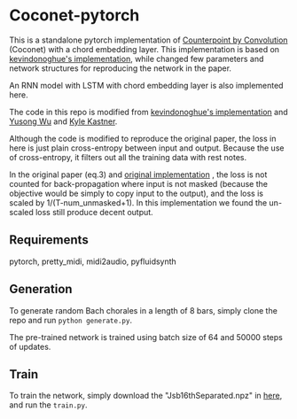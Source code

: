 # Coconet-pytorch

This is a standalone pytorch implementation of [Counterpoint by Convolution](https://arxiv.org/abs/1903.07227) (Coconet) with a chord embedding layer. This implementation is based on [kevindonoghue's implementation](https://github.com/kevindonoghue/coconet-pytorch),
while changed few parameters and network structures for reproducing the network in the paper.

An RNN model with LSTM with chord embedding layer is also implemented here.

The code in this repo is modified
from [kevindonoghue's implementation](https://github.com/kevindonoghue/coconet-pytorch)
and [Yusong Wu](https://github.com/lukewys) and [Kyle Kastner](https://github.com/kastnerkyle).

Although the code is modified to reproduce the original paper, the loss in here is just plain cross-entropy between
input and output. Because the use of cross-entropy, it filters out all the training data with rest notes. 

In the original paper (eq.3)
and [original implementation](https://github.com/magenta/magenta/blob/188bbf922aa36bc437ae45e99b2e5803074677dc/magenta/models/coconet/lib_graph.py#L190)
, the loss is not counted for back-propagation where input is not masked (because the objective would be simply to copy
input to the output), and the loss is scaled by 1/(T-num_unmasked+1). In this implementation we found the un-scaled loss
still produce decent output.

## Requirements

pytorch, pretty_midi, midi2audio, pyfluidsynth

## Generation

To generate random Bach chorales in a length of 8 bars, simply clone the repo and run `python generate.py`.

The pre-trained network is trained using batch size of 64 and 50000 steps of updates.

## Train

To train the network, simply download the "Jsb16thSeparated.npz"
in [here](https://github.com/czhuang/JSB-Chorales-dataset), and run the `train.py`.

